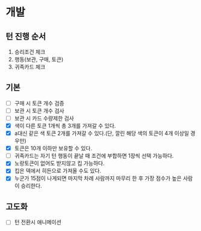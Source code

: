# 개발

## 턴 진행 순서

1. 승리조건 체크
2. 행동(보관, 구매, 토큰)
3. 귀족카드 체크

## 기본

- [ ] 구매 시 토큰 개수 검증
- [ ] 보관 시 토큰 개수 검사
- [ ] 보관 시 카드 수량제한 검사
- [x] 색이 다른 토큰 1개씩 총 3개를 가져갈 수 있다.
- [x] a대신 같은 색 토큰 2개를 가져갈 수 있다.(단, 깔린 해당 색의 토큰이 4개 이상일 경우만)
- [x] 토큰은 10개 이하만 보유할 수 있다.
- [ ] 귀족카드는 자기 턴 행동이 끝날 때 조건에 부합하면 1장씩 선택 가능하다.
- [x] 노랑토큰이 없어도 받지않고 킵 가능하다.
- [x] 킵은 덱에서 히든으로 가져올 수도 있다.
- [x] 누군가 15점이 나게되면 마지막 차례 사람까지 마무리 한 후 가장 점수가 높은 사람이 승리한다.

## 고도화

- [ ] 턴 전환시 애니메이션
